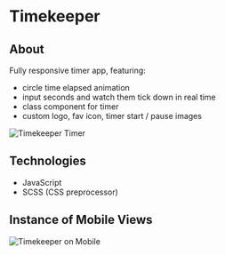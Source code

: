 # Timekeeper

## About

Fully responsive timer app, featuring:

- circle time elapsed animation
- input seconds and watch them tick down in real time
- class component for timer
- custom logo, fav icon, timer start / pause images 

![Timekeeper Timer](https://images2.imgbox.com/8e/85/Jr0OYH2j_o.jpg)

## Technologies

- JavaScript
- SCSS (CSS preprocessor)

## Instance of Mobile Views

![Timekeeper on Mobile](https://images2.imgbox.com/ad/89/Eun81uSW_o.png)
